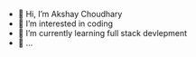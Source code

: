 - 👋 Hi, I’m Akshay Choudhary
- 👀 I’m interested in coding
- 🌱 I’m currently learning full stack devlepment
- 💞️  ...

<!---
Akshay946187/Akshay946187 is a ✨ special ✨ repository because its `README.md` (this file) appears on your GitHub profile.
You can click the Preview link to take a look at your changes.
--->

